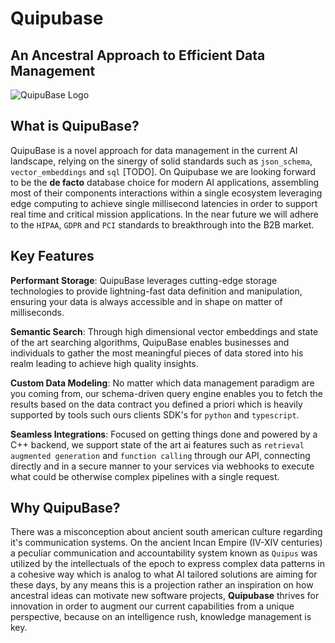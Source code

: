 # Quipubase

## **An Ancestral Approach to Efficient Data Management**

![QuipuBase Logo](/favicon.svg)

## What is QuipuBase?

QuipuBase is a novel approach for data management in the current AI landscape, relying on the sinergy of solid standards such as `json_schema`, `vector_embeddings` and `sql` [TODO].
On Quipubase we are looking forward to be the **de facto** database choice for modern AI applications, assembling most of their components interactions within a single ecosystem leveraging edge computing to achieve single millisecond latencies in order to support real time and critical mission applications. In the near future we will adhere to the `HIPAA`, `GDPR` and `PCI` standards to breakthrough into the B2B market.

## Key Features

**Performant Storage**: QuipuBase leverages cutting-edge storage technologies to provide lightning-fast data definition and manipulation, ensuring your data is always accessible and in shape on matter of milliseconds.

**Semantic Search**: Through high dimensional vector embeddings and state of the art searching algorithms, QuipuBase enables businesses and individuals to gather the most meaningful pieces of data stored into his realm leading to achieve high quality insights.

**Custom Data Modeling**: No matter which data management paradigm are you coming from, our schema-driven query engine enables you to fetch the results based on the data contract you defined a priori which is heavily supported by tools such ours clients SDK's for `python` and `typescript`.

**Seamless Integrations**: Focused on getting things done and powered by a C++ backend, we support state of the art ai features such as `retrieval augmented generation` and `function calling` through our API, connecting directly and in a secure manner to your services via webhooks to execute what could be otherwise complex pipelines with a single request.

## Why QuipuBase?

There was a misconception about ancient south american culture regarding it's communication systems. On the ancient Incan Empire (IV-XIV centuries) a peculiar communication and accountability system known as `Quipus` was utilized by the intellectuals of the epoch to express complex data patterns in a cohesive way which is analog to what AI tailored solutions are aiming for these days, by any means this is a projection rather an inspiration on how ancestral ideas can motivate new software projects, **Quipubase** thrives for innovation in order to augment our current capabilities from a unique perspective, because on an intelligence rush, knowledge management is key.